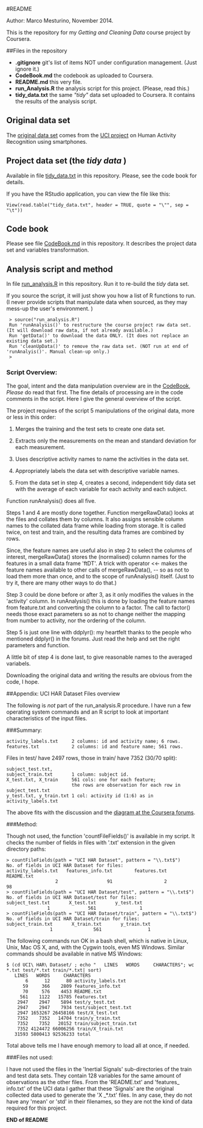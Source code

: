 #README

Author: Marco Mesturino, November 2014. 

This is the repository for my _Getting and Cleaning Data_ course project by Coursera. 

##Files in the repository 

* __.gitignore__  git's list of items NOT under configuration management. (Just ignore it.)
* __CodeBook.md__ the codebook as uploaded to Coursera. 
* __README.md__  this very file. 
* __run_Analysis.R__  the analysis script for this project. (Please, read this.)
* __tidy_data.txt__ the same _"tidy"_ data set uploaded to Coursera. It contains the results of the analysis script. 

## Original data set

The [original data set](https://d396qusza40orc.cloudfront.net/getdata%2Fprojectfiles%2FUCI%20HAR%20Dataset.zip) comes from the [UCI project](http://archive.ics.uci.edu/ml/datasets/Human+Activity+Recognition+Using+Smartphones) on Human Activity Recognition using smartphones. 

## Project data set (the _tidy data_ )

Available in file [tidy_data.txt](./tidy_data.txt) in this repository. Please, see the code book for details. 

If you have the RStudio application, you can view the file like this: 

    View(read.table("tidy_data.txt", header = TRUE, quote = "\"", sep = "\t"))
 
## Code book

Please see file [CodeBook.md](./CodeBook.md) in this repository. It describes the project data set and variables transformation.  

## Analysis script and method

In file [run_analysis.R](./run_analysis.R) in this repository. Run it to re-build the _tidy_ data set. 

If you source the script, it will just show you how a list of R functions to run. (I never provide scripts that manipulate data when sourced, as they may mess-up the user's environment. )

     > source("run_analysis.R")
     Run 'runAnalysis()' to restructure the course project raw data set. (It will download raw data, if not already available.)
     Run 'getData()' to download the data ONLY. (It does not replace an existing data set.)
     Run 'cleanUpData()' to remove the raw data set. (NOT run at end of 'runAnalyis()'. Manual clean-up only.)
     > 

### Script Overview: 

The goal, intent and the data manipulation overview are in the [CodeBook](./CodeBook.md), _Please_ do read that first. The fine details of processing are in the code comments in the script. Here I give the general overview of the script. 

The project requires of the script  5 manipulations of the original data, more or less in this order: 
 
1. Merges the training and the test sets to create one data set.

2. Extracts only the measurements on the mean and standard deviation for each measurement. 

3. Uses descriptive activity names to name the activities in the data set. 

4. Appropriately labels the data set with descriptive variable names. 

5. From the data set in step 4, creates a second, independent tidy data set with the average of each variable for each activity and each subject. 

Function runAnalysis() does all five. 

Steps 1 and 4 are mostly done together. Function mergeRawData() looks at the files and collates them by columns. It also assigns sensible column names to the collated data frame while loading from storage. It is called twice, on test and train, and the resulting data frames are combined by rows. 

Since, the feature names are useful also in step 2 to select the columns of interest, mergeRawData() stores the (normalised) column names for the features in a small data frame 'ftDT'. A trick with operator <<- makes the feature names available to other calls of mergeRawData(), -- so as not to load them more than once, and to the scope of runAnalysis() itself. (Just to try it, there are many other ways to do that.) 

Step 3 could be done before or after 3, as it only modifies the values in the 'activity' column. In runAnalysis() this is done by loading the feature names from feature.txt and converting the column to a factor. The call to factor() needs those exact parameters so as not to change neither the mapping from number to activity, nor the ordering of the column. 

Step 5 is just one line with ddplyr(): my heartfelt thanks to the people who mentioned ddplyr() in the forums. Just read the help and set the right parameters and function. 

A little bit of step 4 is done last, to give reasonable names to the averaged variabels. 

Downloading the original data and writing the results are obvious from the code, I hope. 



##Appendix: UCI HAR Dataset Files overview

The following is _not_ part of the run_analysis.R procedure. I have run a few operating system commands and an R script to look at important characteristics of the input files. 

###Summary: 

    activity_labels.txt		2 columns: id and activity name; 6 rows. 
    features.txt			2 columns: id and feature name; 561 rows.

Files in test/ have 2497 rows, those in train/ have 7352 (30/70 split): 

    subject_test.txt,		 
    subject_train.txt		1 column: subject id.
    X_test.txt, X_train		561 cols: one for each feature; 
    						the rows are observation for each row in subject_test.txt
    y_test.txt, y_train.txt	1 col: activity id (1:6) as in activity_labels.txt

The above fits with the discussion and the [diagram at the Coursera forums](https://class.coursera.org/getdata-009/forum/thread?thread_id=58#comment-369). 

###Method: 

Though not used, the function 'countFileFields()' is available in my script. It checks the number of fields in files with '.txt' extension in the given directory paths:  

    > countFileFields(path = "UCI HAR Dataset", pattern = "\\.txt$")
    No. of fields in UCI HAR Dataset for files: 
    activity_labels.txt   features_info.txt        features.txt          README.txt 
                      2                  91                   2                  98 
    > countFileFields(path = "UCI HAR Dataset/test", pattern = "\\.txt$")
    No. of fields in UCI HAR Dataset/test for files: 
    subject_test.txt       X_test.txt       y_test.txt 
                   1              561                1 
    > countFileFields(path = "UCI HAR Dataset/train", pattern = "\\.txt$")
    No. of fields in UCI HAR Dataset/train for files: 
    subject_train.txt       X_train.txt       y_train.txt 
                    1               561                 1 

The following commands run OK in a bash shell, which is native in Linux, Unix, Mac OS X, and, with the Cygwin tools, even MS Windows. Similar commands should be available in native MS Windows: 

    $ (cd UCI\ HAR\ Dataset/ ; echo "   LINES   WORDS     CHARACTERS"; wc *.txt test/*.txt train/*.txt| sort)
       LINES   WORDS     CHARACTERS
           6      12      80 activity_labels.txt
          59     366    2809 features_info.txt
          70     576    4453 README.txt
         561    1122   15785 features.txt
        2947    2947    5894 test/y_test.txt
        2947    2947    7934 test/subject_test.txt
        2947 1653267 26458166 test/X_test.txt
        7352    7352   14704 train/y_train.txt
        7352    7352   20152 train/subject_train.txt
        7352 4124472 66006256 train/X_train.txt
       31593 5800413 92536233 total

Total above tells me I have enough memory to load all at once, if needed. 

###Files not used: 

I have not used the files in the 'Inertial Signals' sub-directories of the train and test data sets. They contain 128 variables for the same amount of observations as the other files. From the 'README.txt' and 'features_ info.txt' of the UCI data I gather that these 'Signals' are the original collected data used to generate the 'X _*.txt' files. In any case, they do not have any 'mean' or 'std' in their filenames, so they are not the kind of data required for this project. 

__END of README__ 

